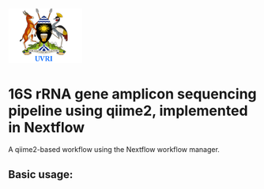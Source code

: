 # ![galaxyuvri-ea/qiime2-pipeline](/assets/uvrilogo.png)

# 16S rRNA gene amplicon sequencing pipeline using qiime2, implemented in Nextflow

A qiime2-based workflow using the Nextflow workflow manager.

## Basic usage:


